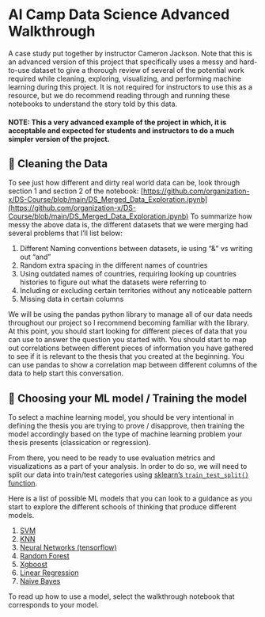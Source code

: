 # AI Camp Data Science Advanced Walkthrough
A case study put together by instructor Cameron Jackson. Note that this is an advanced version of this project that specifically uses a messy and hard-to-use dataset to give a thorough review of several of the potential work required while cleaning, exploring, visualizing, and performing machine learning during this project. It is not required for instructors to use this as a resource, but we do recommend reading through and running these notebooks to understand the story told by this data.

#### NOTE: This a very advanced example of the project in which, it is acceptable and expected for students and instructors to do a much simpler version of the project.


## 🧼 Cleaning the Data
To see just how different and dirty real world data can be, look through section 1 and section 2 of the notebook: [https://github.com/organization-x/DS-Course/blob/main/DS_Merged_Data_Exploration.ipynb](https://github.com/organization-x/DS-Course/blob/main/DS_Merged_Data_Exploration.ipynb) 
To summarize how messy the above data is, the different datasets that we were merging had several problems that I’ll list below:

1. Different Naming conventions between datasets, ie using “&” vs writing out “and”
2. Random extra spacing in the different names of countries
3. Using outdated names of countries, requiring looking up countries histories to figure out what the datasets were referring to
4. Including or excluding certain territories without any noticeable pattern
5. Missing data in certain columns

We will be using the pandas python library to manage all of our data needs throughout our project so I recommend becoming familiar with the library. At this point, you should start looking for different pieces of data that you can use to answer the question you started with. You should start to map out correlations between different pieces of information you have gathered to see if it is relevant to the thesis that you created at the beginning. You can use pandas to show a correlation map between different columns of the data to help start this conversation.

## 📠 Choosing your ML model / Training the model

To select a machine learning model, you should be very intentional in defining the thesis you are trying to prove / disapprove, then training the model accordingly based on the type of machine learning problem your thesis presents (classication or regression). 

From there, you need to be ready to use evaluation metrics and visualizations as a part of your analysis. In order to do so, we will need to split our data into train/test categories using [sklearn’s `train_test_split()` function](https://scikit-learn.org/stable/modules/generated/sklearn.model_selection.train_test_split.html).

Here is a list of possible ML models that you can look to a guidance as you start to explore the different schools of thinking that produce different models. 

1. [SVM](https://scikit-learn.org/stable/modules/generated/sklearn.svm.SVC.html)
2. [KNN](https://scikit-learn.org/stable/modules/generated/sklearn.neighbors.KNeighborsClassifier.html)
3. [Neural Networks (tensorflow)](https://www.tensorflow.org/datasets/keras_example)
4. [Random Forest](https://scikit-learn.org/stable/modules/generated/sklearn.ensemble.RandomForestClassifier.html)
5. [Xgboost](https://scikit-learn.org/stable/modules/generated/sklearn.ensemble.GradientBoostingClassifier.html)
6. [Linear Regression](https://scikit-learn.org/stable/modules/generated/sklearn.linear_model.LinearRegression.html)
7. [Naive Bayes](https://scikit-learn.org/stable/modules/naive_bayes.html)

To read up how to use a model, select the walkthrough notebook that corresponds to your model. 
